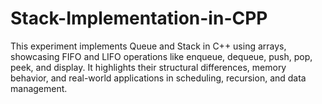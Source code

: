 # Stack-Implementation-in-CPP
This experiment implements Queue and Stack in C++ using arrays, showcasing FIFO and LIFO operations like enqueue, dequeue, push, pop, peek, and display. It highlights their structural differences, memory behavior, and real-world applications in scheduling, recursion, and data management.
